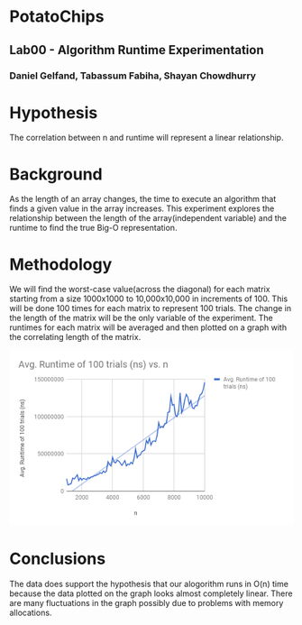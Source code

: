 # PotatoChips
## Lab00 - Algorithm Runtime Experimentation 
### Daniel Gelfand, Tabassum Fabiha, Shayan Chowdhurry


# Hypothesis
The correlation between n and runtime will represent a linear relationship.

# Background
As the length of an array changes, the time to execute an algorithm that finds a given value in the array increases. This experiment explores the relationship between the length of the array(independent variable) and the runtime to find the true Big-O representation.

# Methodology
We will find the worst-case value(across the diagonal) for each matrix starting from a size 1000x1000 to 10,000x10,000 in increments of 100. This will be done 100 times for each matrix to represent 100 trials. The change in the length of the matrix will be the only variable of the experiment. The runtimes for each matrix will be averaged and then plotted on a graph with the correlating length of the matrix.

![Graph](graphs/chart.png)

# Conclusions
The data does support the hypothesis that our alogorithm runs in O(n) time because the data plotted on the graph looks almost completely linear. There are many fluctuations in the graph possibly due to problems with memory allocations. 
